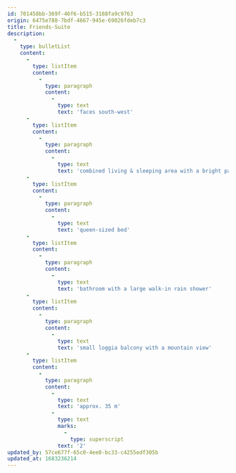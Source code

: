 ```yaml
---
id: 701458bb-369f-46f6-b515-3188fa9c9763
origin: 6475e788-7bdf-4667-945e-69026fdeb7c3
title: Friends-Suite
description:
  -
    type: bulletList
    content:
      -
        type: listItem
        content:
          -
            type: paragraph
            content:
              -
                type: text
                text: 'faces south-west'
      -
        type: listItem
        content:
          -
            type: paragraph
            content:
              -
                type: text
                text: 'combined living & sleeping area with a bright patio'
      -
        type: listItem
        content:
          -
            type: paragraph
            content:
              -
                type: text
                text: 'queen-sized bed'
      -
        type: listItem
        content:
          -
            type: paragraph
            content:
              -
                type: text
                text: 'bathroom with a large walk-in rain shower'
      -
        type: listItem
        content:
          -
            type: paragraph
            content:
              -
                type: text
                text: 'small loggia balcony with a mountain view'
      -
        type: listItem
        content:
          -
            type: paragraph
            content:
              -
                type: text
                text: 'approx. 35 m'
              -
                type: text
                marks:
                  -
                    type: superscript
                text: '2'
updated_by: 57ce677f-65c0-4ee0-bc33-c4255edf305b
updated_at: 1683236214
---
```

